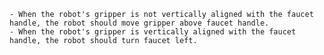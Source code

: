
    - When the robot's gripper is not vertically aligned with the faucet handle, the robot should move gripper above faucet handle.
    - When the robot's gripper is vertically aligned with the faucet handle, the robot should turn faucet left.